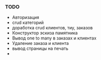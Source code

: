 ### TODO  
- Авторизация  
- crud категорий  
- доработка crud клиентов, тиу, заказов
- Конструктор эскиза памятника
- Вывод one to many в заказах и клиентах
- Удаление заказа и клиента  
- вывод страницы на печать
- 
